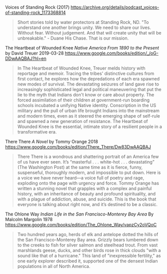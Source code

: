 Voices of Standing Rock (2017)
https://archive.org/details/podcast_voices-of-standing-rock_1173368814

> Short stories told by water protectors at Standing Rock, ND. "To
> understand one another brings unity. We need to share our
> lives. Without fear. Without judgement. And that will create unity
> that will be unbreakable." - Duane His Chase. That is our mission.

The Heartbeat of Wounded Knee
_Native America From 1890 to the Present_
by David Treuer
2019-03-28
https://www.google.com/books/edition/_/oG-DDwAAQBAJ?hl=en

> In The Heartbeat of Wounded Knee, Treuer melds history with
> reportage and memoir. Tracing the tribes' distinctive cultures from
> first contact, he explores how the depredations of each era spawned
> new modes of survival. The devastating seizures of land gave rise to
> increasingly sophisticated legal and political maneuvering that put
> the lie to the myth that Indians don't know or care about
> property. The forced assimilation of their children at
> government-run boarding schools incubated a unifying Native
> identity. Conscription in the US military and the pull of urban life
> brought Indians into the mainstream and modern times, even as it
> steered the emerging shape of self-rule and spawned a new generation
> of resistance. The Heartbeat of Wounded Knee is the essential,
> intimate story of a resilient people in a transformative era.

There There
_A Novel_
by Tommy Orange
2018
https://www.google.com/books/edition/There_There/Dw83DwAAQBAJ

> There There is a wondrous and shattering portrait of an America few
> of us have ever seen. It’s “masterful . . . white-hot
> . . . devastating” (The Washington Post) at the same time as it is
> fierce, funny, suspenseful, thoroughly modern, and impossible to put
> down. Here is a voice we have never heard—a voice full of poetry and
> rage, exploding onto the page with urgency and force. Tommy Orange
> has written a stunning novel that grapples with a complex and
> painful history, with an inheritance of beauty and profound
> spirituality, and with a plague of addiction, abuse, and
> suicide. This is the book that everyone is talking about right now,
> and it’s destined to be a classic.

The Ohlone Way
_Indian Life in the San Francisco-Monterey Bay Area_
By Malcolm Margolin
1978
https://www.google.com/books/edition/The_Ohlone_Way/vapzCy2oVQoC

> Two hundred years ago, herds of elk and antelope dotted the hills of
> the San Francisco-Monterey Bay area. Grizzly bears lumbered down to
> the creeks to fish for silver salmon and steelhead trout. From vast
> marshlands geese, ducks, and other birds rose in thick clouds "with
> a sound like that of a hurricane." This land of "inexpressible
> fertility," as one early explorer described it, supported one of the
> densest Indian populations in all of North America.
